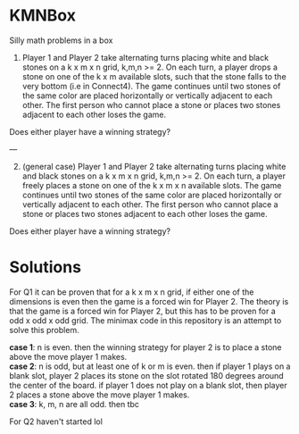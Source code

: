 # KMNBox
Silly math problems in a box


1. Player 1 and Player 2 take alternating turns placing white and black stones on a k x m x n grid, k,m,n >= 2. On each turn, a player drops a stone on one of the k x m available slots, such that the stone falls to the very bottom (i.e in Connect4). The game continues until two stones of the same color are placed horizontally or vertically adjacent to each other. The first person who cannot place a stone or places two stones adjacent to each other loses the game.

Does either player have a winning strategy?

—

2. (general case) Player 1 and Player 2 take alternating turns placing white and black stones on a k x m x n grid, k,m,n >= 2. On each turn, a player freely places a stone on one of the k x m x n available slots. The game continues until two stones of the same color are placed horizontally or vertically adjacent to each other. The first person who cannot place a stone or places two stones adjacent to each other loses the game.

Does either player have a winning strategy?


# Solutions

For Q1 it can be proven that for a k x m x n grid, if either one of the dimensions is even then the game is a forced win for Player 2. The theory is that the game is a forced win for Player 2, but this has to be proven for a odd x odd x odd grid. The minimax code in this repository is an attempt to solve this problem.

<b>case 1</b>: n is even. then the winning strategy for player 2 is to place a stone above the move player 1 makes. <br>
<b>case 2</b>: n is odd, but at least one of k or m is even. then if player 1 plays on a blank slot, player 2 places its stone on the slot rotated 180 degrees around the center of the board. if player 1 does not play on a blank slot, then player 2 places a stone above the move player 1 makes.<br>
<b>case 3</b>: k, m, n are all odd. then tbc

For Q2 haven't started lol
